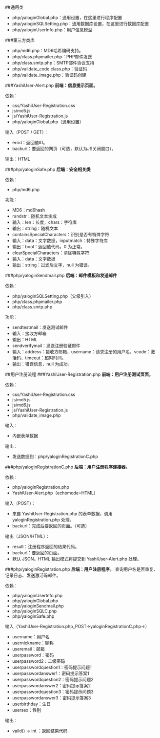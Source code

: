 ##通用类

- php/yaloginGlobal.php：通用设置，在这里进行程序配置
- php/yaloginSQLSetting.php：通用数据库设置，在这里进行数据库配置
- php/yaloginUserInfo.php：用户信息模型

###第三方类库
- php/md6.php：MD6哈希编码支持。
- php/class.phpmailer.php：PHP邮件发送
- php/class.smtp.php：SMTP邮件协议支持
- php/validate_code.class.php：验证码
- php/validate_image.php：验证码创建

###YashiUser-Alert.php
**前端：信息提示页面。**

依赖：

- css/YashiUser-Registration.css
- js/md5.js
- js/YashiUser-Registration.js
- php/yaloginGlobal.php（通用设置）

输入（POST / GET）：

- errid：返回值ID。
- backurl：要返回的网页（可选，默认为JS关闭窗口）。

输出：HTML

###php/yaloginSafe.php
**后端：安全相关类**

依赖：

- php/md6.php

功能：

- MD6：md6hash
- randstr：随机文本生成
- 输入：len：长度，chars：字符库
- 输出：string：随机文本
- containsSpecialCharacters：识别是否有特殊字符
- 输入：data：文字数据，inputmatch：特殊字符库
- 输出：bool：返回值代码，0 为正常。
- clearSpecialCharacters：清除特殊字符
- 输入：data：文字数据
- 输出：string：过滤后文字，null 为错误。

###php/yaloginSendmail.php
**后端：邮件模板和发送邮件**

依赖：

- php/yaloginSQLSetting.php（父级引入）
- php/class.phpmailer.php
- php/class.smtp.php

功能：

- sendtestmail：发送测试邮件
- 输入：接收方邮箱
- 输出：HTML
- sendverifymail：发送注册验证邮件
- 输入：address：接收方邮箱，username：请求注册的用户名，vcode：激活码，timeout：超时时间。
- 输出：错误信息，null 为成功。


##用户注册流程
###YashiUser-Registration.php
**前端：用户注册测试页面。**

依赖：

- css/YashiUser-Registration.css
- js/md5.js
- js/md6.js
- js/YashiUser-Registration.js
- php/validate_image.php

输入：

- 内嵌表单数据

输出：

- 发送数据到：php/yaloginRegistrationC.php

###php/yaloginRegistrationC.php
**后端：用户注册程序连接器。**

依赖：

- php/yaloginRegistration.php
- YashiUser-Alert.php（echomode=HTML）

输入（POST）：

- 来自 YashiUser-Registration.php 的表单数据，调用 yaloginRegistration.php 处理。
- backurl：完成后要返回的页面。（可选）

输出（JSON/HTML）：

- result：注册程序返回的结果代码。
- backurl：要返回的页面。
- 默认 JSON。HTML 输出模式将提交到 YashiUser-Alert.php 处理。

###php/yaloginRegistration.php
**后端：用户注册程序。**
查询用户名是否重复、记录日志、发送激活码邮件。

依赖：

- php/yaloginUserInfo.php
- php/yaloginGlobal.php
- php/yaloginSendmail.php
- php/yaloginSQLC.php
- php/yaloginSafe.php

输入（YashiUser-Registration.php_POST->yaloginRegistrationC.php->）

- username：用户名
- usernickname：昵称
- useremail：邮箱
- userpassword：密码
- userpassword2：二级密码
- userpasswordquestion1：密码提示问题1
- userpasswordanswer1：密码提示答案1
- userpasswordquestion2：密码提示问题2
- userpasswordanswer2：密码提示答案2
- userpasswordquestion3：密码提示问题3
- userpasswordanswer3：密码提示答案3
- userbirthday：生日
- usersex：性别

输出：

- vaild() -> int ：返回结果代码
